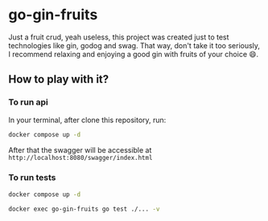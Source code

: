 # go-gin-fruits

Just a fruit crud, yeah useless, this project was created just to test technologies like gin, godog and swag. That way, don't take it too seriously, I recommend relaxing and enjoying a good gin with fruits of your choice 😄.


## How to play with it?

### To run api
In your terminal, after clone this repository, run:

```sh
docker compose up -d
```

After that the swagger will be accessible at `http://localhost:8080/swagger/index.html`

### To run tests

```sh
docker compose up -d
```

```sh
docker exec go-gin-fruits go test ./... -v
```
